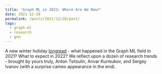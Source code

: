 ```yaml
---
title: 'Graph ML in 2022: Where Are We Now?'
date: 2021-12-28
permalink: /posts/2021/12/28/post/
tags:
  - graph ml
  - research
  - gnn
---
```


A new winter holiday [longread](https://towardsdatascience.com/graph-ml-in-2022-where-are-we-now-f7f8242599e0) - what happened in the Graph ML field in 2021? What to expect in 2022? We reflect upon a dozen of research trends - brought by yours truly, Anton Tsitsulin, Anvar Kurmukov, and Sergey Ivanov (with a surprise cameo appearance in the end).

